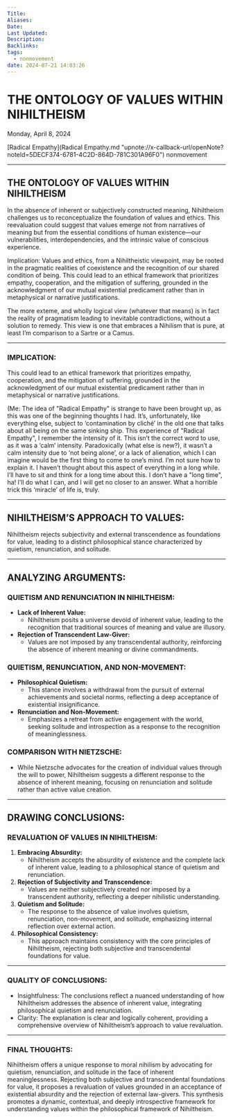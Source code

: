 ```yaml
---
Title: 
Aliases: 
Date: 
Last Updated: 
Description: 
Backlinks: 
tags:
  - nonmovement
date: 2024-07-21 14:03:26
---
```


# THE ONTOLOGY OF VALUES WITHIN NIHILTHEISM

Monday, April 8, 2024

[Radical Empathy](Radical Empathy.md "upnote://x-callback-url/openNote?noteId=5DECF374-6781-4C2D-864D-781C301A96F0") nonmovement

* * *

## THE ONTOLOGY OF VALUES WITHIN NIHILTHEISM

In the absence of inherent or subjectively constructed meaning, Nihiltheism challenges us to reconceptualize the foundation of values and ethics. This reevaluation could suggest that values emerge not from narratives of meaning but from the essential conditions of human existence—our vulnerabilities, interdependencies, and the intrinsic value of conscious experience.

Implication: Values and ethics, from a Nihiltheistic viewpoint, may be rooted in the pragmatic realities of coexistence and the recognition of our shared condition of being. This could lead to an ethical framework that prioritizes empathy, cooperation, and the mitigation of suffering, grounded in the acknowledgment of our mutual existential predicament rather than in metaphysical or narrative justifications.

The more exteme, and wholly logical view (whatever that means) is in fact the reality of pragmatism leading to inevitable contradictions, without a solution to remedy. This view is one that embraces a Nihilism that is pure, at least I’m comparison to a Sartre or a Camus.

* * *

### IMPLICATION:

This could lead to an ethical framework that prioritizes empathy, cooperation, and the mitigation of suffering, grounded in the acknowledgment of our mutual existential predicament rather than in metaphysical or narrative justifications.

(Me: The idea of "Radical Empathy" is strange to have been brought up, as this was one of the beginning thoughts I had. It’s, unfortunately, like everything else, subject to ‘contamination by cliché’ in the old one that talks about all being on the same sinking ship. This experience of "Radical Empathy", I remember the intensity of it. This isn’t the correct word to use, as it was a ‘calm’ intensity. Paradoxically (what else is new?), it wasn’t a calm intensity due to ‘not being alone’, or a lack of alienation, which I can imagine would be the first thing to come to one’s mind. I’m not sure how to explain it. I haven’t thought about this aspect of everything in a long while. I’ll have to sit and think for a long time about this. I don’t have a "long time", ha! I’ll do what I can, and I will get no closer to an answer. What a horrible trick this ‘miracle’ of life is, truly. 

* * *

## NIHILTHEISM’S APPROACH TO VALUES:

Nihiltheism rejects subjectivity and external transcendence as foundations for value, leading to a distinct philosophical stance characterized by quietism, renunciation, and solitude.

* * *

## ANALYZING ARGUMENTS:

### QUIETISM AND RENUNCIATION IN NIHILTHEISM:

- **Lack of Inherent Value:**
    - Nihiltheism posits a universe devoid of inherent value, leading to the recognition that traditional sources of meaning and value are illusory.
- **Rejection of Transcendent Law-Giver:**
    - Values are not imposed by any transcendental authority, reinforcing the absence of inherent meaning or divine commandments.

### QUIETISM, RENUNCIATION, AND NON-MOVEMENT:

- **Philosophical Quietism:**
    - This stance involves a withdrawal from the pursuit of external achievements and societal norms, reflecting a deep acceptance of existential insignificance.
- **Renunciation and Non-Movement:**
    - Emphasizes a retreat from active engagement with the world, seeking solitude and introspection as a response to the recognition of meaninglessness.

### COMPARISON WITH NIETZSCHE:

- While Nietzsche advocates for the creation of individual values through the will to power, Nihiltheism suggests a different response to the absence of inherent meaning, focusing on renunciation and solitude rather than active value creation.

* * *

## DRAWING CONCLUSIONS:

### REVALUATION OF VALUES IN NIHILTHEISM:

1. **Embracing Absurdity:**
    - Nihiltheism accepts the absurdity of existence and the complete lack of inherent value, leading to a philosophical stance of quietism and renunciation.
2. **Rejection of Subjectivity and Transcendence:**
    - Values are neither subjectively created nor imposed by a transcendent authority, reflecting a deeper nihilistic understanding.
3. **Quietism and Solitude:**
    - The response to the absence of value involves quietism, renunciation, non-movement, and solitude, emphasizing internal reflection over external action.
4. **Philosophical Consistency:**
    - This approach maintains consistency with the core principles of Nihiltheism, rejecting both subjective and transcendental foundations for value.

* * *

### QUALITY OF CONCLUSIONS:

- Insightfulness: The conclusions reflect a nuanced understanding of how Nihiltheism addresses the absence of inherent value, integrating philosophical quietism and renunciation.
- Clarity: The explanation is clear and logically coherent, providing a comprehensive overview of Nihiltheism’s approach to value revaluation.

* * *

### FINAL THOUGHTS:

Nihiltheism offers a unique response to moral nihilism by advocating for quietism, renunciation, and solitude in the face of inherent meaninglessness. Rejecting both subjective and transcendental foundations for value, it proposes a revaluation of values grounded in an acceptance of existential absurdity and the rejection of external law-givers. This synthesis promotes a dynamic, contextual, and deeply introspective framework for understanding values within the philosophical framework of Nihiltheism.
